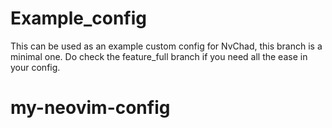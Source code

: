 # Example_config

This can be used as an example custom config for NvChad, this branch is a minimal one. Do check the feature_full branch if you need all the ease in your config.
# my-neovim-config
